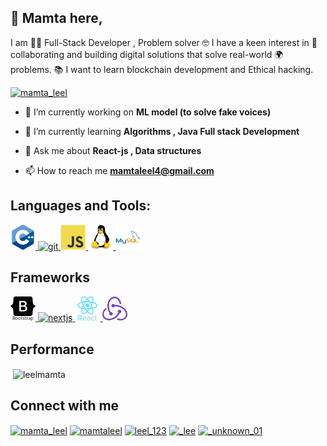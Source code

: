 <!-- ## 👋 Mamta here,  
I  am 👨‍💻 Full-Stack Developer , Problem solver 
🤓 I have a keen interest in 🤝 collaborating and building digital solutions that solve real-world 🌍 problems. 
📚 I want to learn how tech solutions can help peoples growth. 


## Tech & Tools Preference 🎓

[![Top Langs](https://github-readme-stats.vercel.app/api/top-langs/?username=leelmamta)](https://github.com/anuraghazra/github-readme-stats)

### Framewoks I know 
Bootstrap , React-js , 


### Connect with me at: 
[<img src='https://cdn.jsdelivr.net/npm/simple-icons@3.0.1/icons/github.svg' alt='github' height='40'>](https://github.com/leelmamta) [<img src='https://cdn.jsdelivr.net/npm/simple-icons@3.0.1/icons/linkedin.svg' alt='linkedin' height='40'>](https://www.linkedin.com/in/mamtaleel/)  [<img src='https://cdn.jsdelivr.net/npm/simple-icons@3.0.1/icons/twitter.svg' alt='twitter' height='40'>](https://twitter.com/mamta_leel)  [<img src='https://cdn.jsdelivr.net/npm/simple-icons@3.0.1/icons/leetcode.svg' alt='leetcode' height='40'>](https://leetcode.com/_Unknown_01/)  [<img src='https://cdn.jsdelivr.net/npm/simple-icons@3.0.1/icons/codechef.svg' alt='codechef' height='40'>](https://www.codechef.com/users/leel_123)  [<img src='https://cdn.jsdelivr.net/npm/simple-icons@3.0.1/icons/codeforces.svg' alt='codeforces' height='40'>](https://codeforces.com/profile/_Lee)  




![GitHub stats](https://github-readme-stats.vercel.app/api?username=leelmamta&show_icons=true)  
 -->



<!-- ![GitHub Activity Graph](https://activity-graph.herokuapp.com/graph?username=leelmamta)   -->


<!-- <h1 align="center">Hi 👋 Mamta here, </h1>
<h3 align="center">I  am 👨‍💻 Full-Stack Developer , Problem solver</h3> -->
 ## 👋 Mamta here,  
I  am 👨‍💻 Full-Stack Developer , Problem solver 
🤓 I have a keen interest in 🤝 collaborating and building digital solutions that solve real-world 🌍 problems. 
📚 I want to learn blockchain development and Ethical hacking. 
</hr>

<p align="left"> <a href="https://twitter.com/mamta_leel" target="blank"><img src="https://img.shields.io/twitter/follow/mamta_leel?logo=twitter&style=for-the-badge" alt="mamta_leel" /></a> </p>

- 🔭 I’m currently working on **ML model (to solve fake voices)**

- 🌱 I’m currently learning **Algorithms , Java Full stack Development**

- 💬 Ask me about **React-js , Data structures**

- 📫 How to reach me **mamtaleel4@gmail.com**



## Languages and Tools: 
<a href="https://www.w3schools.com/cpp/" target="_blank"> <img src="https://raw.githubusercontent.com/devicons/devicon/master/icons/cplusplus/cplusplus-original.svg" alt="cplusplus" width="40" height="40"/> </a> <a href="https://git-scm.com/" target="_blank"> <img src="https://www.vectorlogo.zone/logos/git-scm/git-scm-icon.svg" alt="git" width="40" height="40"/> </a> <a href="https://developer.mozilla.org/en-US/docs/Web/JavaScript" target="_blank"> <img src="https://raw.githubusercontent.com/devicons/devicon/master/icons/javascript/javascript-original.svg" alt="javascript" width="40" height="40"/> </a> <a href="https://www.linux.org/" target="_blank"> <img src="https://raw.githubusercontent.com/devicons/devicon/master/icons/linux/linux-original.svg" alt="linux" width="40" height="40"/> </a> <a href="https://www.mysql.com/" target="_blank"> <img src="https://raw.githubusercontent.com/devicons/devicon/master/icons/mysql/mysql-original-wordmark.svg" alt="mysql" width="40" height="40"/> </a>  </p>

## Frameworks 

<p align="left"> <a href="https://getbootstrap.com" target="_blank"> <img src="https://raw.githubusercontent.com/devicons/devicon/master/icons/bootstrap/bootstrap-plain-wordmark.svg" alt="bootstrap" width="40" height="40"/> </a> 
  <a href="https://nextjs.org/" target="_blank"> <img src="https://cdn.worldvectorlogo.com/logos/nextjs-3.svg" alt="nextjs" width="40" height="40"/> </a> <a href="https://reactjs.org/" target="_blank"> <img src="https://raw.githubusercontent.com/devicons/devicon/master/icons/react/react-original-wordmark.svg" alt="react" width="40" height="40"/> </a> <a href="https://redux.js.org" target="_blank"> <img src="https://raw.githubusercontent.com/devicons/devicon/master/icons/redux/redux-original.svg" alt="redux" width="40" height="40"/> </a></p>

## Performance 
<p>&nbsp;<img align="center" src="https://github-readme-stats.vercel.app/api?username=leelmamta&show_icons=true&locale=en" alt="leelmamta" /></p>

## Connect with me 
<p align="left">
<a href="https://twitter.com/mamta_leel" target="blank"><img align="center" src="https://raw.githubusercontent.com/rahuldkjain/github-profile-readme-generator/master/src/images/icons/Social/twitter.svg" alt="mamta_leel" height="30" width="40" /></a>
<a href="https://linkedin.com/in/mamtaleel" target="blank"><img align="center" src="https://raw.githubusercontent.com/rahuldkjain/github-profile-readme-generator/master/src/images/icons/Social/linked-in-alt.svg" alt="mamtaleel" height="30" width="40" /></a>
<a href="https://www.codechef.com/users/leel_123" target="blank"><img align="center" src="https://cdn.jsdelivr.net/npm/simple-icons@3.1.0/icons/codechef.svg" alt="leel_123" height="30" width="40" /></a>
<a href="https://codeforces.com/profile/_lee" target="blank"><img align="center" src="https://cdn.jsdelivr.net/npm/simple-icons@3.0.1/icons/codeforces.svg" alt="_lee" height="30" width="40" /></a>
<a href="https://www.leetcode.com/_unknown_01" target="blank"><img align="center" src="https://raw.githubusercontent.com/rahuldkjain/github-profile-readme-generator/master/src/images/icons/Social/leet-code.svg" alt="_unknown_01" height="30" width="40" /></a>
</p>
